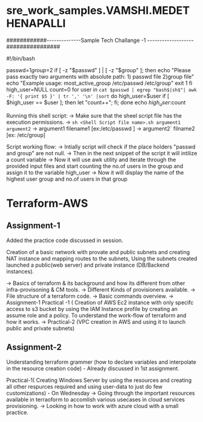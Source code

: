 # sre_work_samples.VAMSHI.MEDETHENAPALLI

############--------------Sample Tech Challange -1 -------------------################


#!/bin/bash

passwd=$1
group=$2
if [ -z "$passwd" ] | [ -z "$group" ];
  then
    echo "Please pass exactly two arguments with absolute path: 1) passwd file 2)group file"
    echo "Example usage: most_active_group /etc/passwd /etc/group"
    exit 1
fi
high_user=NULL
count=0
for user in `cat $passwd | egrep "bash$|sh$"| awk -F: '{ print $5 }' | tr ',' '\n' |sort`
  do
    high_user=$user
    if [ $high_user == $user ];
      then let "count++";
    fi;
  done
  echo $high_user:$count


Running this shell script:
-> Make sure that the sheel script file has the execution permissions.
-> `sh <Shell Script file name>.sh argument1 argument2`
-> argument1 filename1 [ex:/etc/passwd ]
-> argument2` filname2 [ex: /etc/group]

Script working flow:
-> Intially script will check if the place holders "passwd and group" are not null.
-> Then in the next snippet of the script it will intilize a count variable
-> Now it will use awk utility and iterate through the provided input files and start counting the no.of users in the group and assign it to the variable high_user
-> Now it will display the name of the highest user group and no.of users in that group












































# Terraform-AWS
Assignment-1
------------------------------------------------------------------------------------------------------------------------------------------

Added the practice code discussed in session.

Creation of a basic network with provate and public subnets and creating NAT instance and mapping routes to the subnets, Using the subnets created launched a public(web server) and private instance (DB/Backend instances).

 -> Basics of terraform & its background and how its different from other infra-provisoning & CM tools.
 -> Different Kinds of provisioners available.
 -> File structure of a terraform code.
 -> Basic commands overview.
 -> Assignment-1 Practical -1 ( Creation of AWS Ec2 instance with only specifc access to s3 bucket by using the IAM Instance profile by creating an assume role and a policy. To understand the work-flow of terraform and how it works.
 -> Practical-2 (VPC creation in AWS and using it to launch public and private subnets)
 
 Assignment-2
 -----------------------------------------------------------------------------------------------------------------------------------------
 Understanding terraform grammer (how to declare variables and interpolate in the resource creation code) - Already discussed in 1st assignment.
 
 Practical-1( Creating Windows Server by using the resources and creating all other respurces required and using user-data to just do few customizations) - On Wednesday
 -> Going through the important resources available in terraoform to accomlish various usecases in cloud services provisioning.
 -> Looking in how to work with azure cloud with a small practice.
 
 
 
 
 
